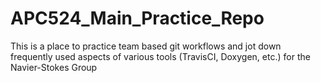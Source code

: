 # APC524_Main_Practice_Repo
This is a place to practice team based git workflows and jot down frequently used aspects of various
tools (TravisCI, Doxygen, etc.) for the Navier-Stokes Group
